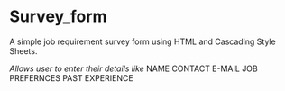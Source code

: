 # Survey_form
A simple job requirement survey form using HTML and Cascading Style Sheets.

*Allows user to enter their details like*
NAME
CONTACT
E-MAIL
JOB PREFERNCES 
PAST EXPERIENCE 


